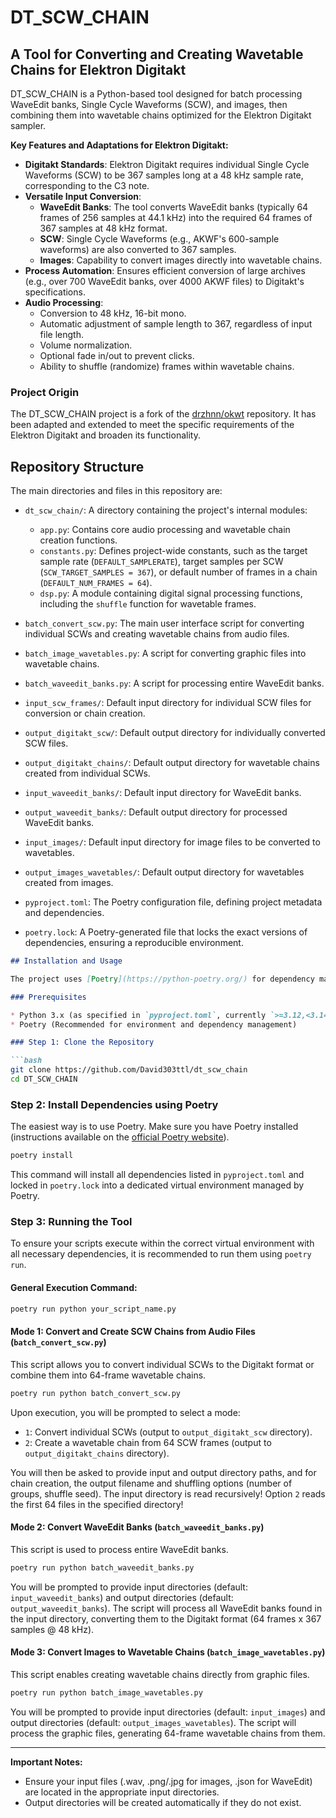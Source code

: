 # DT_SCW_CHAIN

## A Tool for Converting and Creating Wavetable Chains for Elektron Digitakt

DT_SCW_CHAIN is a Python-based tool designed for batch processing WaveEdit banks, Single Cycle Waveforms (SCW), and images, then combining them into wavetable chains optimized for the Elektron Digitakt sampler.

**Key Features and Adaptations for Elektron Digitakt:**

* **Digitakt Standards**: Elektron Digitakt requires individual Single Cycle Waveforms (SCW) to be 367 samples long at a 48 kHz sample rate, corresponding to the C3 note.
* **Versatile Input Conversion**:
    * **WaveEdit Banks**: The tool converts WaveEdit banks (typically 64 frames of 256 samples at 44.1 kHz) into the required 64 frames of 367 samples at 48 kHz format.
    * **SCW**: Single Cycle Waveforms (e.g., AKWF's 600-sample waveforms) are also converted to 367 samples.
    * **Images**: Capability to convert images directly into wavetable chains.
* **Process Automation**: Ensures efficient conversion of large archives (e.g., over 700 WaveEdit banks, over 4000 AKWF files) to Digitakt's specifications.
* **Audio Processing**:
    * Conversion to 48 kHz, 16-bit mono.
    * Automatic adjustment of sample length to 367, regardless of input file length.
    * Volume normalization.
    * Optional fade in/out to prevent clicks.
    * Ability to shuffle (randomize) frames within wavetable chains.

### Project Origin

The DT_SCW_CHAIN project is a fork of the [drzhnn/okwt](https://github.com/drzhnn/okwt) repository. It has been adapted and extended to meet the specific requirements of the Elektron Digitakt and broaden its functionality.

## Repository Structure

The main directories and files in this repository are:

* `dt_scw_chain/`: A directory containing the project's internal modules:
    * `app.py`: Contains core audio processing and wavetable chain creation functions.
    * `constants.py`: Defines project-wide constants, such as the target sample rate (`DEFAULT_SAMPLERATE`), target samples per SCW (`SCW_TARGET_SAMPLES = 367`), or default number of frames in a chain (`DEFAULT_NUM_FRAMES = 64`).
    * `dsp.py`: A module containing digital signal processing functions, including the `shuffle` function for wavetable frames.

* `batch_convert_scw.py`: The main user interface script for converting individual SCWs and creating wavetable chains from audio files.
* `batch_image_wavetables.py`: A script for converting graphic files into wavetable chains.
* `batch_waveedit_banks.py`: A script for processing entire WaveEdit banks.

* `input_scw_frames/`: Default input directory for individual SCW files for conversion or chain creation.
* `output_digitakt_scw/`: Default output directory for individually converted SCW files.
* `output_digitakt_chains/`: Default output directory for wavetable chains created from individual SCWs.

* `input_waveedit_banks/`: Default input directory for WaveEdit banks.
* `output_waveedit_banks/`: Default output directory for processed WaveEdit banks.

* `input_images/`: Default input directory for image files to be converted to wavetables.
* `output_images_wavetables/`: Default output directory for wavetables created from images.

* `pyproject.toml`: The Poetry configuration file, defining project metadata and dependencies.
* `poetry.lock`: A Poetry-generated file that locks the exact versions of dependencies, ensuring a reproducible environment.


````markdown
## Installation and Usage

The project uses [Poetry](https://python-poetry.org/) for dependency management. Below are instructions on how to set up the environment and run the tool.

### Prerequisites

* Python 3.x (as specified in `pyproject.toml`, currently `>=3.12,<3.14`)
* Poetry (Recommended for environment and dependency management)

### Step 1: Clone the Repository

```bash
git clone https://github.com/David303ttl/dt_scw_chain
cd DT_SCW_CHAIN
````

### Step 2: Install Dependencies using Poetry

The easiest way is to use Poetry. Make sure you have Poetry installed (instructions available on the [official Poetry website](https://www.google.com/search?q=https://python-poetry.org/docs/%23installation)).

```bash
poetry install
```

This command will install all dependencies listed in `pyproject.toml` and locked in `poetry.lock` into a dedicated virtual environment managed by Poetry.

### Step 3: Running the Tool

To ensure your scripts execute within the correct virtual environment with all necessary dependencies, it is recommended to run them using `poetry run`.

#### General Execution Command:

```bash
poetry run python your_script_name.py
```

#### Mode 1: Convert and Create SCW Chains from Audio Files (`batch_convert_scw.py`)

This script allows you to convert individual SCWs to the Digitakt format or combine them into 64-frame wavetable chains.

```bash
poetry run python batch_convert_scw.py
```

Upon execution, you will be prompted to select a mode:

  * `1`: Convert individual SCWs (output to `output_digitakt_scw` directory).
  * `2`: Create a wavetable chain from 64 SCW frames (output to `output_digitakt_chains` directory).

You will then be asked to provide input and output directory paths, and for chain creation, the output filename and shuffling options (number of groups, shuffle seed).
The input directory is read recursively\!
Option `2` reads the first 64 files in the specified directory\!

#### Mode 2: Convert WaveEdit Banks (`batch_waveedit_banks.py`)

This script is used to process entire WaveEdit banks.

```bash
poetry run python batch_waveedit_banks.py
```

You will be prompted to provide input directories (default: `input_waveedit_banks`) and output directories (default: `output_waveedit_banks`). The script will process all WaveEdit banks found in the input directory, converting them to the Digitakt format (64 frames x 367 samples @ 48 kHz).

#### Mode 3: Convert Images to Wavetable Chains (`batch_image_wavetables.py`)

This script enables creating wavetable chains directly from graphic files.

```bash
poetry run python batch_image_wavetables.py
```

You will be prompted to provide input directories (default: `input_images`) and output directories (default: `output_images_wavetables`). The script will process the graphic files, generating 64-frame wavetable chains from them.

-----

**Important Notes:**

  * Ensure your input files (.wav, .png/.jpg for images, .json for WaveEdit) are located in the appropriate input directories.
  * Output directories will be created automatically if they do not exist.

